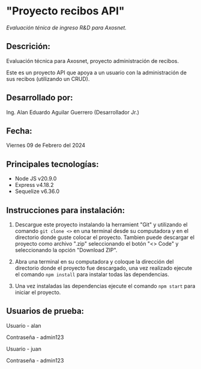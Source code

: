 # "Proyecto recibos API"
*Evaluación ténica de ingreso R&D para Axosnet.*

## Descrición:
Evaluación técnica para Axosnet, proyecto administración de recibos.

Este es un proyecto API que apoya a un usuario con la administración de sus recibos (utilizando un CRUD).

## Desarrollado por:
Ing. Alan Eduardo Aguilar Guerrero (Desarrollador Jr.)

## Fecha:
Viernes 09 de Febrero del 2024

## Principales tecnologías:
* Node JS v20.9.0
* Express v4.18.2
* Sequelize v6.36.0

## Instrucciones para instalación:
1. Descargue este proyecto instalando la herramient "Git" y utilizando el comando `git clone <>` en una terminal desde su computadora y en el directorio donde guste colocar el proyecto. Tambien puede descargar el proyecto como archivo ".zip" seleccionando el botón "<> Code" y seleccionando la opción "Download ZIP".

2. Abra una terminal en su computadora y coloque la dirección del directorio donde el proyecto fue descargado, una vez realizado ejecute el comando `npm install` para instalar todas las dependencias.

3. Una vez instaladas las dependencias ejecute el comando `npm start` para iniciar el proyecto.

## Usuarios de prueba:
Usuario - alan

Contraseña - admin123


Usuario - juan

Contraseña - admin123
